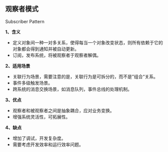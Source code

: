 ## 观察者模式

Subscriber Pattern

**1、含义**

- 定义对象间一种一对多关系，使得每当一个对象改变状态，则所有依赖于它的对象都会得到通知并被自动更新。
- 订阅，发布系统，将被观察者于观察者解偶。

**2、适用场景**

- 关联行为场景，需要注意的是，关联行为是可拆分的，而不是”组合“关系。
- 事件多级触发场景。
- 跨系统的消息交换场景，如消息队列，事件总线的处理机制。

**3、优点**

- 观察者和被观察者之间是抽象耦合，应对业务变换。
- 增强系统灵活性，可拓展性。

**4、缺点**

- 增加了调试，开发复杂度。
- 需要考虑开发效率和运行效率问题。
